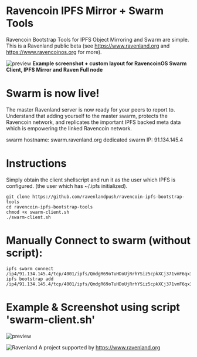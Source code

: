 # Ravencoin IPFS Mirror + Swarm Tools
Ravencoin Bootstrap Tools for IPFS Object Mirroring and Swarm are simple. This is a Ravenland public beta (see https://www.ravenland.org  and https://www.ravencoinos.org for more).

![preview](https://cdn.discordapp.com/attachments/509938075816689681/571752300918603796/unknown.png)
**Example screenshot + custom layout for RavencoinOS Swarm Client, IPFS Mirror and Raven Full node**

# Swarm is now live!
The master Ravenland server is now ready for your peers to report to. Understand that adding yourself to the master swarm, protects the Ravencoin network, and replicates the important IPFS backed meta data which is empowering the linked Ravencoin network.

swarm hostname: swarm.ravenland.org
dedicated swarm IP: 91.134.145.4


# Instructions
Simply obtain the client shellscript and run it as the user which IPFS is configured. (the user which has ~/.ipfs initialized).

```
git clone https://github.com/ravenlandpush/ravencoin-ipfs-bootstrap-tools
cd ravencoin-ipfs-bootstrap-tools
chmod +x swarm-client.sh
./swarm-client.sh
```

# Manually Connect to swarm (without script): 
```
ipfs swarm connect /ip4/91.134.145.4/tcp/4001/ipfs/QmdgR69oTuHDoUjRrhYSiz5cpkXCj371vmF6qx3uxPkSSJ
ipfs bootstrap add /ip4/91.134.145.4/tcp/4001/ipfs/QmdgR69oTuHDoUjRrhYSiz5cpkXCj371vmF6qx3uxPkSSJ
```

# Example & Screenshot using script 'swarm-client.sh'

![preview](https://gateway.ravenland.org/ipfs/Qmcu1rFhAKj4dBbyCq7utUA5t3rCame5PD3cpsSfvyGpxA)


![Ravenland](https://ravenland.org/img/ravenland_text_logo.c117b9bb.png)
A project supported by https://www.ravenland.org

